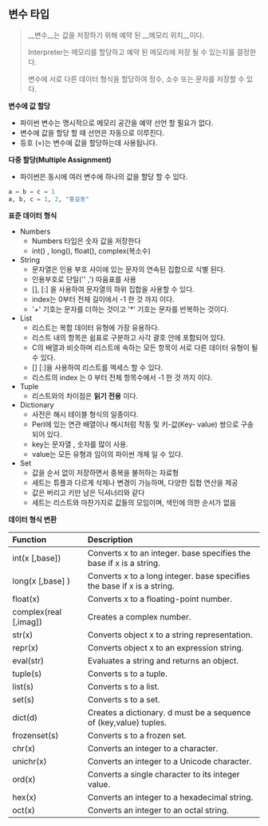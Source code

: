 ## 변수 타입

>__변수__는 값을 저장하기 위해 예약 된 __메모리 위치__이다.
>
>Interpreter는 메모리를 할당하고 예약 된 메모리에 저장 될 수 있는지를 결정한다.
>
>변수에 서로 다른 데이터 형식을 할당하여 정수, 소수 또는 문자를 저장할 수 있다.



__변수에 값 할당__

- 파이썬 변수는 명시적으로 메모리 공간을 예약 선언 할 필요가 없다.
- 변수에 값을 할당 할 때 선언은 자동으로 이루진다.
- 등호 (=)는 변수에 값을 할당하는데 사용됩니다.



__다중 할당(Multiple Assignment)__

- 파이썬은 동시에 여러 변수에 하나의 값을 할당 할 수 있다.

```python
a = b = c = 1
a, b, c = 1, 2, "홍길동"
```



__표준 데이터 형식__

- Numbers
  - Numbers 타입은 숫자 값을 저장한다
  - int() , long(), float(), complex(복소수)
- String
  - 문자열은 인용 부호 사이에 있는 문자의 연속된 집합으로 식별 된다.
  - 인용부호로 단일('' ,') 따움표를 사용
  - [], [:] 을 사용하여 문자열의 하위 집합을 사용할 수 있다.
  - index는 0부터 전체 길이에서 -1 한 것 까지 이다.
  - '+' 기호는 문자를 더하는 것이고 '*' 기호는 문자를 반복하는 것이다.
- List
  - 리스트는 복합 데이터 유형에 가장 유용하다.
  - 리스트 내의 항목은 쉼표로 구분하고 사각 괄호 안에 포함되어 있다.
  - C의 배열과 비슷하며 리스트에 속하는 모든 항목이 서로 다른 데이터 유형이 될 수 있다.
  - [] [:]을 사용하여 리스트를 액세스 할 수 있다.
  - 리스트의 index 는 0 부터 전체 항목수에서 -1 한 것 까지 이다.
- Tuple
  - 리스트와의 차이점은 __읽기 전용__ 이다.
- Dictionary
  - 사전은 해시 테이블 형식의 일종이다.
  - Perl에 있는 연관 배열이나 해시처럼 작동 및 키-값(Key- value) 쌍으로 구송되어 있다.
  - key는 문자열 , 숫자를 많이 사용.
  - value는 모든 유형과 임이의 파이썬 개체 일 수 있다.
- Set
  - 값을 순서 없이 저장하면서 중복을 불허하는 자료형
  - 세트는 튜플과 다르게 삭제나 변경이 가능하며, 다양한 집합 연산을 제공
  - 값은 버리고 키만 남은 딕셔너리와 같다
  - 세트는 리스트와 마찬가지로 값들의 모임이며, 색인에 의한 순서가 없음



__데이터 형식 변환__

| Function              | Description                                                  |
| :-------------------- | :----------------------------------------------------------- |
| int(x [,base])        | Converts x to an integer. base specifies the base if x is a string. |
| long(x [,base] )      | Converts x to a long integer. base specifies the base if x is a string. |
| float(x)              | Converts x to a floating-point number.                       |
| complex(real [,imag]) | Creates a complex number.                                    |
| str(x)                | Converts object x to a string representation.                |
| repr(x)               | Converts object x to an expression string.                   |
| eval(str)             | Evaluates a string and returns an object.                    |
| tuple(s)              | Converts s to a tuple.                                       |
| list(s)               | Converts s to a list.                                        |
| set(s)                | Converts s to a set.                                         |
| dict(d)               | Creates a dictionary. d must be a sequence of (key,value) tuples. |
| frozenset(s)          | Converts s to a frozen set.                                  |
| chr(x)                | Converts an integer to a character.                          |
| unichr(x)             | Converts an integer to a Unicode character.                  |
| ord(x)                | Converts a single character to its integer value.            |
| hex(x)                | Converts an integer to a hexadecimal string.                 |
| oct(x)                | Converts an integer to an octal string.                      |



